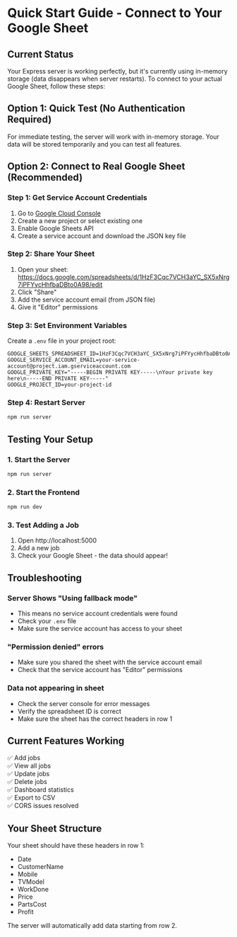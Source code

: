 # Quick Start Guide - Connect to Your Google Sheet

## Current Status
Your Express server is working perfectly, but it's currently using in-memory storage (data disappears when server restarts). To connect to your actual Google Sheet, follow these steps:

## Option 1: Quick Test (No Authentication Required)
For immediate testing, the server will work with in-memory storage. Your data will be stored temporarily and you can test all features.

## Option 2: Connect to Real Google Sheet (Recommended)

### Step 1: Get Service Account Credentials
1. Go to [Google Cloud Console](https://console.cloud.google.com/)
2. Create a new project or select existing one
3. Enable Google Sheets API
4. Create a service account and download the JSON key file

### Step 2: Share Your Sheet
1. Open your sheet: https://docs.google.com/spreadsheets/d/1HzF3Cqc7VCH3aYC_SX5xNrg7iPFYycHhfbaDBto0A98/edit
2. Click "Share"
3. Add the service account email (from JSON file)
4. Give it "Editor" permissions

### Step 3: Set Environment Variables
Create a `.env` file in your project root:

```env
GOOGLE_SHEETS_SPREADSHEET_ID=1HzF3Cqc7VCH3aYC_SX5xNrg7iPFYycHhfbaDBto0A98
GOOGLE_SERVICE_ACCOUNT_EMAIL=your-service-account@project.iam.gserviceaccount.com
GOOGLE_PRIVATE_KEY="-----BEGIN PRIVATE KEY-----\nYour private key here\n-----END PRIVATE KEY-----"
GOOGLE_PROJECT_ID=your-project-id
```

### Step 4: Restart Server
```bash
npm run server
```

## Testing Your Setup

### 1. Start the Server
```bash
npm run server
```

### 2. Start the Frontend
```bash
npm run dev
```

### 3. Test Adding a Job
1. Open http://localhost:5000
2. Add a new job
3. Check your Google Sheet - the data should appear!

## Troubleshooting

### Server Shows "Using fallback mode"
- This means no service account credentials were found
- Check your `.env` file
- Make sure the service account has access to your sheet

### "Permission denied" errors
- Make sure you shared the sheet with the service account email
- Check that the service account has "Editor" permissions

### Data not appearing in sheet
- Check the server console for error messages
- Verify the spreadsheet ID is correct
- Make sure the sheet has the correct headers in row 1

## Current Features Working
✅ Add jobs  
✅ View all jobs  
✅ Update jobs  
✅ Delete jobs  
✅ Dashboard statistics  
✅ Export to CSV  
✅ CORS issues resolved  

## Your Sheet Structure
Your sheet should have these headers in row 1:
- Date
- CustomerName  
- Mobile
- TVModel
- WorkDone
- Price
- PartsCost
- Profit

The server will automatically add data starting from row 2.

